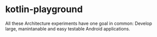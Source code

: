 # kotlin-playground
All these Architecture experiments have one goal in common: Develop large, manintanable and easy testable Android applications.
